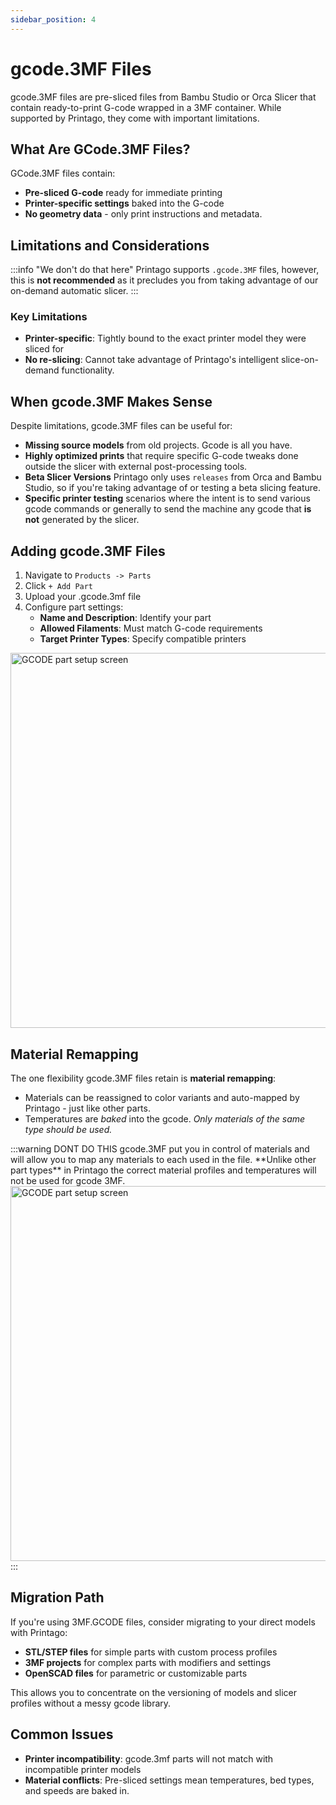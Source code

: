 ```yaml
---
sidebar_position: 4
---
```


# gcode.3MF Files

gcode.3MF files are pre-sliced files from Bambu Studio or Orca Slicer that contain ready-to-print G-code wrapped in a 3MF container. While supported by Printago, they come with important limitations.

## What Are GCode.3MF Files?

GCode.3MF files contain:
- **Pre-sliced G-code** ready for immediate printing
- **Printer-specific settings** baked into the G-code
- **No geometry data** - only print instructions and metadata.

## Limitations and Considerations

:::info "We don't do that here"
Printago supports `.gcode.3MF` files, however, this is **not recommended** as it precludes you from taking advantage of our on-demand automatic slicer.
:::

### Key Limitations

- **Printer-specific**: Tightly bound to the exact printer model they were sliced for
- **No re-slicing**: Cannot take advantage of Printago's intelligent slice-on-demand functionality.

## When gcode.3MF Makes Sense

Despite limitations, gcode.3MF files can be useful for:
- **Missing source models** from old projects.  Gcode is all you have.
- **Highly optimized prints** that require specific G-code tweaks done outside the slicer with external post-processing tools.
- **Beta Slicer Versions** Printago only uses `releases` from Orca and Bambu Studio, so if you're taking advantage of or testing a beta slicing feature.
- **Specific printer testing** scenarios where the intent is to send various gcode commands or generally to send the machine any gcode that **is not** generated by the slicer.

## Adding gcode.3MF Files

1. Navigate to `Products -> Parts`
2. Click `+ Add Part`
3. Upload your .gcode.3mf file
4. Configure part settings:
   - **Name and Description**: Identify your part
   - **Allowed Filaments**: Must match G-code requirements
   - **Target Printer Types**: Specify compatible printers
<img src="/img/parts/add_gcode3mf.png" className="margin-left--lg" width="600" alt="GCODE part setup screen" />

## Material Remapping

The one flexibility gcode.3MF files retain is **material remapping**:
- Materials can be reassigned to color variants and auto-mapped by Printago - just like other parts.
- Temperatures are *baked* into the gcode.  *Only materials of the same type should be used.*

<div className ="margin-left--lg">
:::warning DONT DO THIS
gcode.3MF put you in control of materials and will allow you to map any materials to each used in the file.  **Unlike other part types** in Printago the correct material profiles and temperatures will not be used for gcode 3MF.  

<img src="/img/parts/gcode_material.png" className="margin-left--lg" width="600" alt="GCODE part setup screen" />
:::
</div>

## Migration Path

If you're using 3MF.GCODE files, consider migrating to your direct models with Printago:
- **STL/STEP files** for simple parts with custom process profiles
- **3MF projects** for complex parts with modifiers and settings
- **OpenSCAD files** for parametric or customizable parts

This allows you to concentrate on the versioning of models and slicer profiles without a messy gcode library.

## Common Issues
- **Printer incompatibility**: gcode.3mf parts will not match with incompatible printer models
- **Material conflicts**: Pre-sliced settings mean temperatures, bed types, and speeds are baked in.


